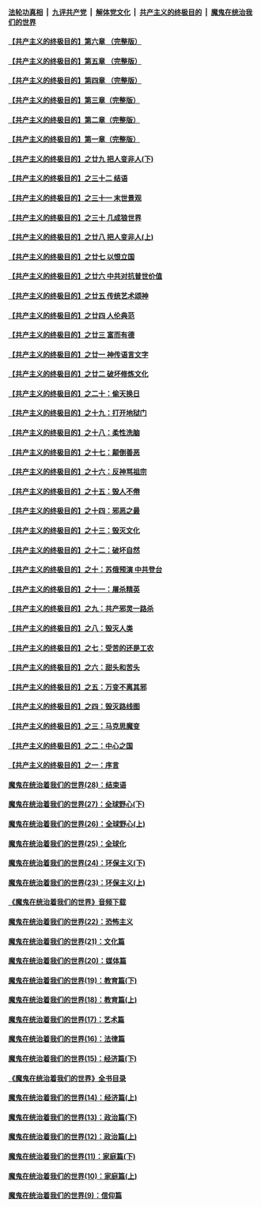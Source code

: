 ####  [法轮功真相](../../../../basic/blob/master/README.md?t=06061131) &nbsp;|&nbsp; [九评共产党](../../../../9ping.md/blob/master/README.md?t=06061131) &nbsp;|&nbsp; [解体党文化](../../../../jtdwh.md/blob/master/README.md?t=06061131)  &nbsp;|&nbsp; [共产主义的终极目的](../../../../gczydzjmd.md/blob/master/README.md?t=06061131) &nbsp;|&nbsp; [魔鬼在统治我们的世界](../../../../mgztzwmdsj.md/blob/master/README.md?t=06061131) 

#### [【共产主义的终极目的】第六章 （完整版）](../pages/nsc422/n11428913.md?t=06061131) 

#### [【共产主义的终极目的】第五章 （完整版）](../pages/nsc422/n11428912.md?t=06061131) 

#### [【共产主义的终极目的】第四章 （完整版）](../pages/nsc422/n11428907.md?t=06061131) 

#### [【共产主义的终极目的】第三章（完整版）](../pages/nsc422/n11428848.md?t=06061131) 

#### [【共产主义的终极目的】第二章（完整版）](../pages/nsc422/n11428831.md?t=06061131) 

#### [【共产主义的终极目的】第一章（完整版）](../pages/nsc422/n11417651.md?t=06061131) 

#### [【共产主义的终极目的】之廿九 把人变非人(下)](../pages/nsc422/n11344140.md?t=06061131) 

#### [【共产主义的终极目的】之三十二 结语](../pages/nsc422/n11360535.md?t=06061131) 

#### [【共产主义的终极目的】之三十一 末世景观](../pages/nsc422/n11351129.md?t=06061131) 

#### [【共产主义的终极目的】之三十 几成狼世界](../pages/nsc422/n11348280.md?t=06061131) 

#### [【共产主义的终极目的】之廿八 把人变非人(上)](../pages/nsc422/n11340492.md?t=06061131) 

#### [【共产主义的终极目的】之廿七 以恨立国](../pages/nsc422/n11336944.md?t=06061131) 

#### [【共产主义的终极目的】之廿六 中共对抗普世价值](../pages/nsc422/n11324785.md?t=06061131) 

#### [【共产主义的终极目的】之廿五 传统艺术颂神](../pages/nsc422/n11296396.md?t=06061131) 

#### [【共产主义的终极目的】之廿四 人伦典范](../pages/nsc422/n11296397.md?t=06061131) 

#### [【共产主义的终极目的】之廿三 富而有德](../pages/nsc422/n11283598.md?t=06061131) 

#### [【共产主义的终极目的】之廿一 神传语言文字](../pages/nsc422/n11263265.md?t=06061131) 

#### [【共产主义的终极目的】之廿二 破坏修炼文化](../pages/nsc422/n11245728.md?t=06061131) 

#### [【共产主义的终极目的】之二十：偷天换日](../pages/nsc422/n11238846.md?t=06061131) 

#### [【共产主义的终极目的】之十九：打开地狱门](../pages/nsc422/n11206376.md?t=06061131) 

#### [【共产主义的终极目的】之十八：柔性洗脑](../pages/nsc422/n11199994.md?t=06061131) 

#### [【共产主义的终极目的】之十七：颠倒善恶](../pages/nsc422/n11179782.md?t=06061131) 

#### [【共产主义的终极目的】之十六：反神骂祖宗](../pages/nsc422/n11166798.md?t=06061131) 

#### [【共产主义的终极目的】之十五：毁人不倦](../pages/nsc422/n11166792.md?t=06061131) 

#### [【共产主义的终极目的】之十四：邪恶之最](../pages/nsc422/n11150249.md?t=06061131) 

#### [【共产主义的终极目的】之十三：毁灭文化](../pages/nsc422/n11135227.md?t=06061131) 

#### [【共产主义的终极目的】之十二：破坏自然](../pages/nsc422/n11135214.md?t=06061131) 

#### [【共产主义的终极目的】之十：苏俄预演 中共登台](../pages/nsc422/n11118424.md?t=06061131) 

#### [【共产主义的终极目的】之十一：屠杀精英](../pages/nsc422/n11118442.md?t=06061131) 

#### [【共产主义的终极目的】之九：共产邪灵一路杀](../pages/nsc422/n11114139.md?t=06061131) 

#### [【共产主义的终极目的】之八：毁灭人类](../pages/nsc422/n11108503.md?t=06061131) 

#### [【共产主义的终极目的】之七：受苦的还是工农](../pages/nsc422/n11101809.md?t=06061131) 

#### [【共产主义的终极目的】之六：甜头和苦头](../pages/nsc422/n11096971.md?t=06061131) 

#### [【共产主义的终极目的】之五：万变不离其邪](../pages/nsc422/n11091285.md?t=06061131) 

#### [【共产主义的终极目的】之四：毁灭路线图](../pages/nsc422/n11086284.md?t=06061131) 

#### [【共产主义的终极目的】之三：马克思魔变](../pages/nsc422/n11061941.md?t=06061131) 

#### [【共产主义的终极目的】之二：中心之国](../pages/nsc422/n11047728.md?t=06061131) 

#### [【共产主义的终极目的】之一：序言](../pages/nsc422/n11086077.md?t=06061131) 

#### [魔鬼在统治着我们的世界(28)：结束语](../pages/nsc422/n10936246.md?t=06061131) 

#### [魔鬼在统治着我们的世界(27)：全球野心(下)](../pages/nsc422/n10928319.md?t=06061131) 

#### [魔鬼在统治着我们的世界(26)：全球野心(上)](../pages/nsc422/n10900318.md?t=06061131) 

#### [魔鬼在统治着我们的世界(25)：全球化](../pages/nsc422/n10788205.md?t=06061131) 

#### [魔鬼在统治着我们的世界(24)：环保主义(下)](../pages/nsc422/n10695307.md?t=06061131) 

#### [魔鬼在统治着我们的世界(23)：环保主义(上)](../pages/nsc422/n10688613.md?t=06061131) 

#### [《魔鬼在统治着我们的世界》音频下载](../pages/nsc422/n10635553.md?t=06061131) 

#### [魔鬼在统治着我们的世界(22)：恐怖主义](../pages/nsc422/n10614727.md?t=06061131) 

#### [魔鬼在统治着我们的世界(21)：文化篇](../pages/nsc422/n10597706.md?t=06061131) 

#### [魔鬼在统治着我们的世界(20)：媒体篇](../pages/nsc422/n10586579.md?t=06061131) 

#### [魔鬼在统治着我们的世界(19)：教育篇(下)](../pages/nsc422/n10564808.md?t=06061131) 

#### [魔鬼在统治着我们的世界(18)：教育篇(上)](../pages/nsc422/n10526970.md?t=06061131) 

#### [魔鬼在统治着我们的世界(17)：艺术篇](../pages/nsc422/n10499093.md?t=06061131) 

#### [魔鬼在统治着我们的世界(16)：法律篇](../pages/nsc422/n10485969.md?t=06061131) 

#### [魔鬼在统治着我们的世界(15)：经济篇(下)](../pages/nsc422/n10469975.md?t=06061131) 

#### [《魔鬼在统治着我们的世界》全书目录](../pages/nsc422/n10464261.md?t=06061131) 

#### [魔鬼在统治着我们的世界(14)：经济篇(上)](../pages/nsc422/n10457370.md?t=06061131) 

#### [魔鬼在统治着我们的世界(13)：政治篇(下)](../pages/nsc422/n10448270.md?t=06061131) 

#### [魔鬼在统治着我们的世界(12)：政治篇(上)](../pages/nsc422/n10444576.md?t=06061131) 

#### [魔鬼在统治着我们的世界(11)：家庭篇(下)](../pages/nsc422/n10440961.md?t=06061131) 

#### [魔鬼在统治着我们的世界(10)：家庭篇(上)](../pages/nsc422/n10435448.md?t=06061131) 

#### [魔鬼在统治着我们的世界(9)：信仰篇](../pages/nsc422/n10432159.md?t=06061131) 

